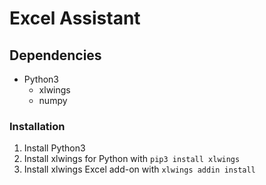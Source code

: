 # Excel Assistant


## Dependencies

- Python3
  - xlwings
  - numpy

### Installation

1. Install Python3
2. Install xlwings for Python with `pip3 install xlwings`
3. Install xlwings Excel add-on with `xlwings addin install`